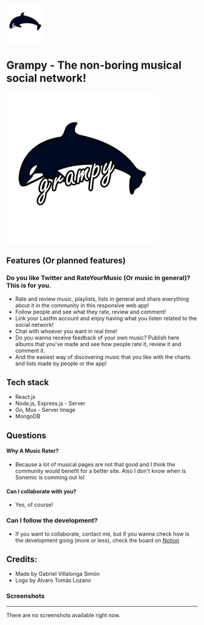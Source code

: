 <img src="./logo/grampy.png" width="100px" height="100px"></img>

# Grampy - The non-boring musical social network!

<img src="./logo/grampy-logo.png" width="400px" height="400px"></img>

## Features (Or planned features)

### Do you like Twitter and RateYourMusic (Or music in general)? This is for you.

- Rate and review music, playlists, lists in general and share everything about it in the community in this responsive web app!
- Follow people and see what they rate, review and comment!
- Link your Lastfm account and enjoy having what you listen related to the social network!
- Chat with whoever you want in real time!
- Do you wanna receive feedback of your own music? Publish here albums that you've made and see how people rate it, review it and comment it.
- And the easiest way of discovering music that you like with the charts and lists made by people or the app!

## Tech stack

- React.js
- Node.js, Express.js - Server
- Go, Mux - Server Image
- MongoDB

## Questions

#### Why A Music Rater?

- Because a lot of musical pages are not that good and I think the community would benefit for a better site. Also I don't know when is Sonemic is comming out lol

#### Can I collaborate with you?

- Yes, of course!

### Can I follow the development?

- If you want to collaborate, contact me, but if you wanna check how is the development going (more or less), check the board on [Notion]('https://www.notion.so/f6eda5848a904825aa40831e7c5d37b5?v=5571f489d7924d9a84747816e48c0736')

## Credits:

- Made by Gabriel Villalonga Simón
- Logo by Alvaro Tomás Lozano

### Screenshots

---

There are no screenshots available right now.
